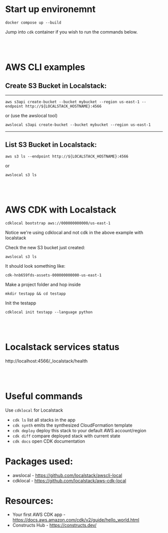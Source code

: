 # Start up environemnt

```
docker compose up --build
```

Jump into `cdk` container if you wish to run the commands below.

<br><br>

# AWS CLI examples

## Create S3 Bucket in Localstack:

---

```
aws s3api create-bucket --bucket mybucket --region us-east-1 --endpoint http://${LOCALSTACK_HOSTNAME}:4566
```

or (use the awslocal tool)

```
awslocal s3api create-bucket --bucket mybucket --region us-east-1
```

---

## List S3 Bucket in Localstack:

```
aws s3 ls --endpoint http://${LOCALSTACK_HOSTNAME}:4566
```

or

```
awslocal s3 ls
```

<br><br>

# AWS CDK with Localstack

```
cdklocal bootstrap aws://000000000000/us-east-1
```

Notice we're using cdklocal and not cdk in the above example with localstack

Check the new S3 bucket just created:

```
awslocal s3 ls
```

It should look something like:

`cdk-hnb659fds-assets-000000000000-us-east-1`

Make a project folder and hop inside

```
mkdir testapp && cd testapp
```

Init the testapp

```
cdklocal init testapp --language python
```

<br><br>

# Localstack services status

http://localhost:4566/\_localstack/health

<br><br>

# Useful commands

Use `cdklocal` for Localstack

- `cdk ls` list all stacks in the app
- `cdk synth` emits the synthesized CloudFormation template
- `cdk deploy` deploy this stack to your default AWS account/region
- `cdk diff` compare deployed stack with current state
- `cdk docs` open CDK documentation

# Packages used:

- awslocal - https://github.com/localstack/awscli-local
- cdklocal - https://github.com/localstack/aws-cdk-local

# Resources:

- Your first AWS CDK app - https://docs.aws.amazon.com/cdk/v2/guide/hello_world.html
- Constructs Hub - https://constructs.dev/
